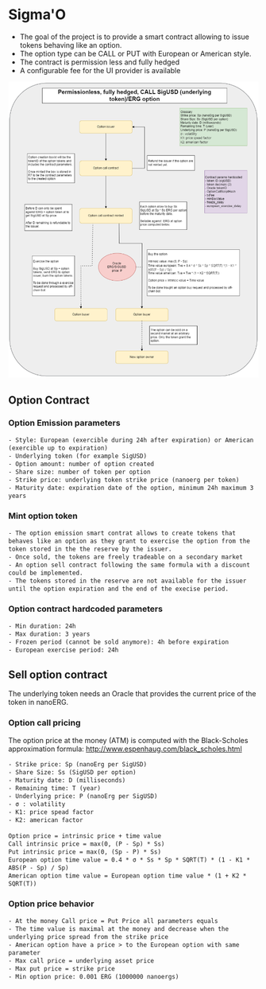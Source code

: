 # Sigma'O

- The goal of the project is to provide a smart contract allowing to issue tokens behaving like an option.
- The option type can be CALL or PUT with European or American style.
- The contract is permission less and fully hedged
- A configurable fee for the UI provider is available

![Sigma'O global diagram](./contract/OptionCall_global.drawio.png)

## Option Contract
### Option Emission parameters
    - Style: European (exercible during 24h after expiration) or American (exercible up to expiration)
    - Underlying token (for example SigUSD)
    - Option amount: number of option created
    - Share size: number of token per option
    - Strike price: underlying token strike price (nanoerg per token)
    - Maturity date: expiration date of the option, minimum 24h maximum 3 years

### Mint option token
    - The option emission smart contrat allows to create tokens that behaves like an option as they grant to exercise the option from the token stored in the the reserve by the issuer.
    - Once sold, the tokens are freely tradeable on a secondary market
    - An option sell contract following the same formula with a discount could be implemented.
    - The tokens stored in the reserve are not available for the issuer until the option expiration and the end of the execise period.

### Option contract hardcoded parameters
    - Min duration: 24h
    - Max duration: 3 years
    - Frozen period (cannot be sold anymore): 4h before expiration
    - European exercise period: 24h


## Sell option contract
The underlying token needs an Oracle that provides the current price of the token in nanoERG.
### Option call pricing
The option price at the money (ATM) is computed with the Black-Scholes approximation formula:
http://www.espenhaug.com/black_scholes.html

    - Strike price: Sp (nanoErg per SigUSD)
    - Share Size: Ss (SigUSD per option)
    - Maturity date: D (milliseconds)
    - Remaining time: T (year)
    - Underlying price: P (nanoErg per SigUSD)
    - σ : volatility
    - K1: price spead factor 
    - K2: american factor

    Option price = intrinsic price + time value
    Call intrinsic price = max(0, (P - Sp) * Ss)
    Put intrinsic price = max(0, (Sp - P) * Ss)
    European option time value = 0.4 * σ * Ss * Sp * SQRT(T) * (1 - K1 * ABS(P - Sp) / Sp)
    American option time value = European option time value * (1 + K2 * SQRT(T))

### Option price behavior
    - At the money Call price = Put Price all parameters equals
    - The time value is maximal at the money and decrease when the underlying price spread from the strike price
    - American option have a price > to the European option with same parameter
    - Max call price = underlying asset price
    - Max put price = strike price
    - Min option price: 0.001 ERG (1000000 nanoergs)


